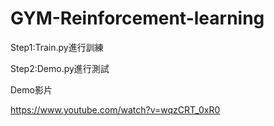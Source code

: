# GYM-Reinforcement-learning

Step1:Train.py進行訓練

Step2:Demo.py進行測試

Demo影片

https://www.youtube.com/watch?v=wqzCRT_0xR0
